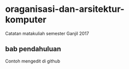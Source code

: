 # oraganisasi-dan-arsitektur-komputer
Catatan matakuliah semester Ganjil 2017

## bab pendahuluan
Contoh mengedit di github
